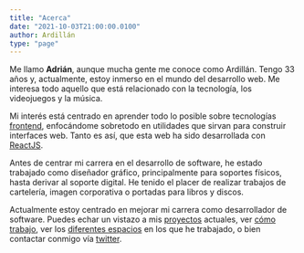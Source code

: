 ```yaml
---
title: "Acerca"
date: "2021-10-03T21:00:00.0100"
author: Ardillán
type: "page"
---
```


Me llamo **Adrián**, aunque mucha gente me conoce como Ardillán. Tengo 33 años y, actualmente, estoy inmerso en el mundo del desarrollo web. Me interesa todo aquello que está relacionado con la tecnología, los videojuegos y la música.

Mi interés está centrado en aprender todo lo posible sobre tecnologías [frontend](https://es.wikipedia.org/wiki/Front-end_y_back-end), enfocándome sobretodo en utilidades que sirvan para construir interfaces web. Tanto es así, que esta web ha sido desarrollada con [ReactJS](https://reactjs.org).

Antes de centrar mi carrera en el desarrollo de software, he estado trabajado como diseñador gráfico, principalmente para soportes físicos, hasta derivar al soporte digital. He tenido el placer de realizar trabajos de cartelería, imagen corporativa o portadas para libros y discos.

Actualmente estoy centrado en mejorar mi carrera como desarrollador de software. Puedes echar un vistazo a mis [proyectos](/proyectos) actuales, ver [cómo trabajo](/como-trabajo), ver los [diferentes espacios](/espacios) en los que he trabajado, o bien contactar conmigo vía [twitter](https://www.github.com/ardillan).
